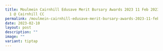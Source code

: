 ```yaml
---
title: Moulmein Cairnhill Edusave Merit Bursary Awards 2023 11 Feb 2023 Session
  1 @ Cairnhill CC
permalink: /moulmein-cairnhill-edusave-merit-bursary-awards-2023-11-feb-2023-session-1-cairnhill-cc/
date: 2023-02-10
layout: post
description: ""
image: ""
variant: tiptap
---
```

